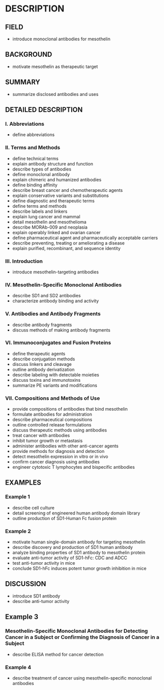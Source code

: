 # DESCRIPTION

## FIELD

- introduce monoclonal antibodies for mesothelin

## BACKGROUND

- motivate mesothelin as therapeutic target

## SUMMARY

- summarize disclosed antibodies and uses

## DETAILED DESCRIPTION

### I. Abbreviations

- define abbreviations

### II. Terms and Methods

- define technical terms
- explain antibody structure and function
- describe types of antibodies
- define monoclonal antibody
- explain chimeric and humanized antibodies
- define binding affinity
- describe breast cancer and chemotherapeutic agents
- explain conservative variants and substitutions
- define diagnostic and therapeutic terms
- define terms and methods
- describe labels and linkers
- explain lung cancer and mammal
- detail mesothelin and mesothelioma
- describe MORAb-009 and neoplasia
- explain operably linked and ovarian cancer
- define pharmaceutical agent and pharmaceutically acceptable carriers
- describe preventing, treating or ameliorating a disease
- explain purified, recombinant, and sequence identity

### III. Introduction

- introduce mesothelin-targeting antibodies

### IV. Mesothelin-Specific Monoclonal Antibodies

- describe SD1 and SD2 antibodies
- characterize antibody binding and activity

### V. Antibodies and Antibody Fragments

- describe antibody fragments
- discuss methods of making antibody fragments

### VI. Immunoconjugates and Fusion Proteins

- define therapeutic agents
- describe conjugation methods
- discuss linkers and cleavage
- outline antibody derivatization
- describe labeling with detectable moieties
- discuss toxins and immunotoxins
- summarize PE variants and modifications

### VII. Compositions and Methods of Use

- provide compositions of antibodies that bind mesothelin
- formulate antibodies for administration
- describe pharmaceutical compositions
- outline controlled release formulations
- discuss therapeutic methods using antibodies
- treat cancer with antibodies
- inhibit tumor growth or metastasis
- administer antibodies with other anti-cancer agents
- provide methods for diagnosis and detection
- detect mesothelin expression in vitro or in vivo
- confirm cancer diagnosis using antibodies
- engineer cytotoxic T lymphocytes and bispecific antibodies

## EXAMPLES

### Example 1

- describe cell culture
- detail screening of engineered human antibody domain library
- outline production of SD1-Human Fc fusion protein

### Example 2

- motivate human single-domain antibody for targeting mesothelin
- describe discovery and production of SD1 human antibody
- analyze binding properties of SD1 antibody to mesothelin protein
- evaluate anti-tumor activity of SD1-hFc: CDC and ADCC
- test anti-tumor activity in mice
- conclude SD1-hFc induces potent tumor growth inhibition in mice

## DISCUSSION

- introduce SD1 antibody
- describe anti-tumor activity

## Example 3

### Mesothelin-Specific Monoclonal Antibodies for Detecting Cancer in a Subject or Confirming the Diagnosis of Cancer in a Subject

- describe ELISA method for cancer detection

### Example 4

- describe treatment of cancer using mesothelin-specific monoclonal antibodies

